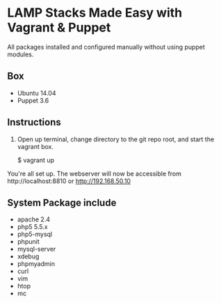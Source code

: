 # LAMP Stacks Made Easy with Vagrant & Puppet

All packages installed and configured manually without using puppet modules.

## Box
* Ubuntu 14.04
* Puppet 3.6

## Instructions
1. Open up terminal, change directory to the git repo root, and start the vagrant box.

    $ vagrant up

You're all set up. The webserver will now be accessible from http://localhost:8810 or http://192.168.50.10

## System Package include
* apache 2.4
* php5 5.5.x
* php5-mysql
* phpunit
* mysql-server
* xdebug
* phpmyadmin
* curl
* vim
* htop
* mc
